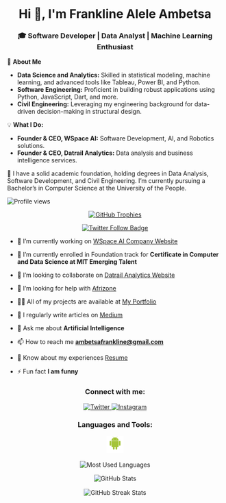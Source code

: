 <h1 align="center">Hi 👋, I'm Frankline Alele Ambetsa</h1>
<h3 align="center">🎓 Software Developer | Data Analyst | Machine Learning Enthusiast</h3>

<p>🚀 <strong>About Me</strong></p>
<ul>
    <li><strong>Data Science and Analytics:</strong> Skilled in statistical modeling, machine learning, and advanced tools like Tableau, Power BI, and Python.</li>
    <li><strong>Software Engineering:</strong> Proficient in building robust applications using Python, JavaScript, Dart, and more.</li>
    <li><strong>Civil Engineering:</strong> Leveraging my engineering background for data-driven decision-making in structural design.</li>
</ul>

<p>💡 <strong>What I Do:</strong></p>
<ul>
    <li><strong>Founder & CEO, WSpace AI:</strong> Software Development, AI, and Robotics solutions.</li>
    <li><strong>Founder & CEO, Datrail Analytics:</strong> Data analysis and business intelligence services.</li>
</ul>

<p>📜 I have a solid academic foundation, holding degrees in Data Analysis, Software Development, and Civil Engineering. I’m currently pursuing a Bachelor’s in Computer Science at the University of the People.</p>

<p align="left">
    <img src="https://komarev.com/ghpvc/?username=frank2446-dotcom&label=Profile%20views&color=0e75b6&style=flat" alt="Profile views" />
</p>

<p align="center">
    <a href="https://github.com/ryo-ma/github-profile-trophy" target="_blank">
        <img src="https://github-profile-trophy.vercel.app/?username=frank2446-dotcom" alt="GitHub Trophies" />
    </a>
</p>

<p align="center">
    <a href="https://twitter.com/@expert91617" target="_blank">
        <img src="https://img.shields.io/twitter/follow/@expert91617?logo=twitter&style=for-the-badge" alt="Twitter Follow Badge" />
    </a>
</p>

- 🔭 I’m currently working on [WSpace AI Company Website](https://frank-expert.github.io/WW-Space-AI/)

- 🌱 I’m currently enrolled in Foundation track for **Certificate in Computer and Data Science at MIT Emerging Talent**

- 👯 I’m looking to collaborate on [Datrail Analytics Website](https://frank-expert.github.io/Datrail-Analytics/)

- 🤝 I’m looking for help with [Afrizone](https://frank-expert.github.io/afrizone/)

- 👨‍💻 All of my projects are available at [My Portfolio](https://frank2446-dotcom.github.io/my_portfolio_professional/)

- 📝 I regularly write articles on [Medium](https://medium.com/@ambetsafrankline)

- 💬 Ask me about **Artificial Intelligence**

- 📫 How to reach me **ambetsafrankline@gmail.com**

- 📄 Know about my experiences [Resume](https://frank2446-dotcom.github.io/my_portfolio_professional/)

- ⚡ Fun fact **I am funny**

<h3 align="center">Connect with me:</h3>
<p align="center">
    <a href="https://twitter.com/@expert91617" target="_blank">
        <img src="https://raw.githubusercontent.com/rahuldkjain/github-profile-readme-generator/master/src/images/icons/Social/twitter.svg" alt="Twitter" width="30" height="30" />
    </a>
    <a href="https://instagram.com/ambetsa.frankline" target="_blank">
        <img src="https://raw.githubusercontent.com/rahuldkjain/github-profile-readme-generator/master/src/images/icons/Social/instagram.svg" alt="Instagram" width="30" height="30" />
    </a>
</p>

<h3 align="center">Languages and Tools:</h3>
<p align="center">
    <!-- Add icons for tools with uniform sizes -->
    <a href="https://developer.android.com" target="_blank" rel="noreferrer">
        <img src="https://raw.githubusercontent.com/devicons/devicon/master/icons/android/android-original-wordmark.svg" alt="Android" width="40" height="40" />
    </a>
    <!-- Continue this format for all tools -->
</p>

<p align="center">
    <img align="center" src="https://github-readme-stats.vercel.app/api/top-langs?username=frank2446-dotcom&show_icons=true&locale=en&layout=compact" alt="Most Used Languages" />
</p>

<p align="center">
    <img align="center" src="https://github-readme-stats.vercel.app/api?username=frank2446-dotcom&show_icons=true&locale=en" alt="GitHub Stats" />
</p>

<p align="center">
    <img align="center" src="https://github-readme-streak-stats.herokuapp.com/?user=frank2446-dotcom&" alt="GitHub Streak Stats" />
</p>
